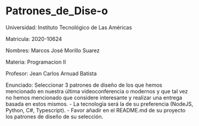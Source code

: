 # Patrones_de_Dise-o

Universidad:
Instituto Tecnológico de Las Américas

Matricula:
2020-10624

Nombres:
Marcos José Morillo Suarez

Materia:
Programacion II

Profesor:
Jean Carlos Arnuad Batista

Enunciado:
Seleccionar 3 patrones de diseño de los que hemos mencionado en nuestra última videoconferencia o modernos y que tal vez no hemos mencionado que considere interesante y realizar una entrega basada en estos mismos. - La tecnología será la de su preferencia (NodeJS, Python, C#, Typescript). - Favor añadir en el README.md de su proyecto los patrones de diseño de su selección.
